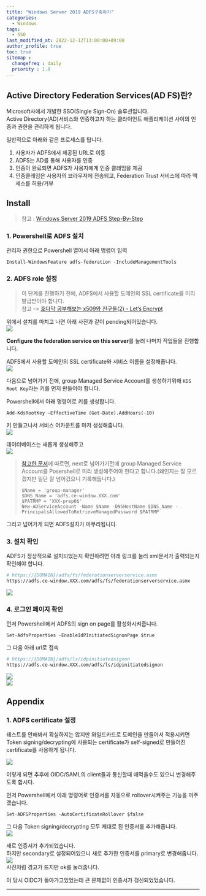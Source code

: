 ```yaml
---
title: "Windows Server 2019 ADFS구축하기"
categories: 
  - Windows
tags:
  - SSO
last_modified_at: 2022-12-12T13:00:00+09:00
author_profile: true
toc: true
sitemap :
  changefreq : daily
  priority : 1.0
---
```


## Active Directory Federation Services(AD FS)란?
Microsoft사에서 개발한 SSO(Single Sign-On) 솔루션입니다.  
Active Directory(AD)서비스와 인증하고자 하는 클라이언트 애플리케이션 사이의 인증과 권한을 관리하게 됩니다.  

일반적으로 아래와 같은 프로세스를 탑니다.  

1. 사용자가 ADFS에서 제공된 URL로 이동
2. ADFS는 AD를 통해 사용자를 인증
3. 인증이 완료되면 ADFS가 사용자에게 인증 클레임을 제공
4. 인증클레임은 사용자의 브라우저에 전송되고, Federation Trust 서비스에 따라 액세스를 허용/거부

## Install

> 참고 : [Windows Server 2019 ADFS Step-By-Step](http://arnaudpain.com/2019/08/05/windows-server-2019-adfs-step-by-step/#sthash.PGjWjkhZ.dpbs)

### 1. Powershell로 ADFS 설치
관리자 권한으로 Powershell 열어서 아래 명령어 입력  
~~~
Install-WindowsFeature adfs-federation -IncludeManagementTools
~~~

### 2. ADFS role 설정
> 이 단계를 진행하기 전에, ADFS에서 사용할 도메인의 SSL certificate를 미리 발급받아야 합니다.  
>참고 -> [호다닥 공부해보는 x509와 친구들(2) - Let’s Encrypt](https://gruuuuu.github.io/security/letsencrypt/#lets-encrypt%EB%A1%9C-%EC%9D%B8%EC%A6%9D%EC%84%9C-%EB%B0%9C%EA%B8%89%EB%B0%9B%EA%B8%B0)  

위에서 설치를 마치고 나면 아래 사진과 같이 pending되어있습니다.  
![](https://raw.githubusercontent.com/GRuuuuu/hololy-img-repo/main/2022-12-12-adfs/1.png)   

**Configure the federation service on this server**를 눌러 나머지 작업들을 진행합니다.  


ADFS에서 사용할 도메인의 SSL certificate와 서비스 이름을 설정해줍니다.  
![](https://raw.githubusercontent.com/GRuuuuu/hololy-img-repo/main/2022-12-12-adfs/2.png)  

다음으로 넘어가기 전에, group Managed Service Account를 생성하기위해 `KDS Root Key`라는 키를 먼저 만들어야 합니다.  

Powershell에서 아래 명령어로 키를 생성합니다.  
~~~
Add-KdsRootKey –EffectiveTime (Get-Date).AddHours(-10)
~~~

키 만들고나서 서비스 어카운트를 마저 생성해줍니다.  
![](https://raw.githubusercontent.com/GRuuuuu/hololy-img-repo/main/2022-12-12-adfs/3.png)   

데이터베이스는 새롭게 생성해주고  
![](https://raw.githubusercontent.com/GRuuuuu/hololy-img-repo/main/2022-12-12-adfs/4.png)    

> [참고한 문서](http://arnaudpain.com/2019/08/05/windows-server-2019-adfs-step-by-step/#sthash.PGjWjkhZ.dpbs)에 따르면, next로 넘어가기전에 group Managed Service Account를 Posershell로 미리 생성해주어야 한다고 합니다.(왜인지는 잘 모르겠지만 일단 잘 넘어갔으니 기록해둡니다.)  
>
>~~~
>$Name = 'group-manager'
>$DNS_Name = 'adfs.ce-window.XXX.com'
>$PATRMP = 'XXX-prep0$'
>New-ADServiceAccount -Name $Name -DNSHostName $DNS_Name -PrincipalsAllowedToRetrieveManagedPassword $PATRMP 
>~~~

그리고 넘어가게 되면 ADFS설치가 마무리됩니다.  

### 3. 설치 확인

ADFS가 정상적으로 설치되었는지 확인하려면 아래 링크를 눌러 xml문서가 출력되는지 확인해야 합니다.  
~~~sh
# https://{DOMAIN}/adfs/fs/federationserverservice.asmx
https://adfs.ce-window.XXX.com/adfs/fs/federationserverservice.asmx
~~~  

![](https://raw.githubusercontent.com/GRuuuuu/hololy-img-repo/main/2022-12-12-adfs/5.png)    

### 4. 로그인 페이지 확인

먼저 Powershell에서 ADFS의 sign on page를 활성화시켜줍니다.  
~~~
Set-AdfsProperties -EnableIdPInitiatedSignonPage $true 
~~~

그 다음 아래 url로 접속
~~~sh
# https://{DOMAIN}/adfs/ls/idpinitiatedsignon
https://adfs.ce-window.XXX.com/adfs/ls/idpinitiatedsignon
~~~

![](https://raw.githubusercontent.com/GRuuuuu/hololy-img-repo/main/2022-12-12-adfs/6.png)    
![](https://raw.githubusercontent.com/GRuuuuu/hololy-img-repo/main/2022-12-12-adfs/7.png)    


## Appendix

### 1. ADFS certificate 설정
테스트를 안해봐서 확실하지는 않지만 와일드카드로 도메인을 만들어서 적용시키면 Token signing/decrypting에 사용되는 certificate가 self-signed로 만들어진 certificate를 사용하게 됩니다.  

![](https://raw.githubusercontent.com/GRuuuuu/hololy-img-repo/main/2022-12-12-adfs/8.png)    

이렇게 되면 추후에 OIDC/SAML의 client들과 통신할때 애먹을수도 있으니 변경해주도록 합시다.  

먼저 Powershell에서 아래 명령어로 인증서를 자동으로 rollover시켜주는 기능을 꺼주겠습니다.  
~~~
Set-ADFSProperties -AutoCertificateRollover $false
~~~

그 다음 Token signing/decrypting 모두 제대로 된 인증서를 추가해줍니다.  
![](https://raw.githubusercontent.com/GRuuuuu/hololy-img-repo/main/2022-12-12-adfs/9.png)    

새로 인증서가 추가되었습니다.  
하지만 secondary로 설정되어있으니 새로 추가한 인증서를 primary로 변경해줍니다.  
![](https://raw.githubusercontent.com/GRuuuuu/hololy-img-repo/main/2022-12-12-adfs/10.png)    
사진처럼 경고가 뜨지만 ok를 눌러줍니다.  

이 당시 OIDC가 돌아가고있었는데 큰 문제없이 인증서가 갱신되었었습니다.  

----
